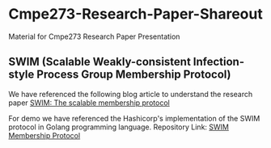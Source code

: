 # Cmpe273-Research-Paper-Shareout
Material for Cmpe273 Research Paper Presentation

## SWIM (Scalable Weakly-consistent Infection-style Process Group Membership Protocol)
We have referenced the following blog article to understand the research paper
[SWIM: The scalable membership protocol](https://www.brianstorti.com/swim/)

For demo we have referenced the Hashicorp's implementation of the SWIM protocol in Golang programming language.
Repository Link: [SWIM Membership Protocol](https://github.com/hashicorp/memberlist)
